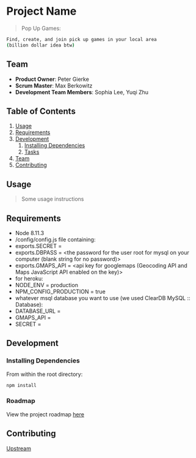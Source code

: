 # Project Name

> Pop Up Games:

```sh
Find, create, and join pick up games in your local area
(billion dollar idea btw)
```

## Team

- **Product Owner**: Peter Gierke
- **Scrum Master**: Max Berkowitz
- **Development Team Members**: Sophia Lee, Yuqi Zhu

## Table of Contents

1.  [Usage](#Usage)
1.  [Requirements](#requirements)
1.  [Development](#development)
    1.  [Installing Dependencies](#installing-dependencies)
    1.  [Tasks](#tasks)
1.  [Team](#team)
1.  [Contributing](#contributing)

## Usage

> Some usage instructions

## Requirements

* Node 8.11.3
* /config/config.js file containing:
 * exports.SECRET = <secret for session>
 * exports.DBPASS = <the password for the user root for mysql on your computer (blank string for no password)>
 * exports.GMAPS_API = <api key for googlemaps (Geocoding API and Maps JavaScript API enabled on the key)>
* for heroku:
 * NODE_ENV = production
 * NPM_CONFIG_PRODUCTION = true
 * whatever msql database you want to use (we used ClearDB MySQL :: Database):
  * DATABASE_URL = <the url given to you via CLEARDB_DATABASE_URL upon setting up ClearDB or whatever else you use>
 * GMAPS_API = <your api key>
 * SECRET = <secret for session>

## Development

### Installing Dependencies

From within the root directory:

```sh
npm install
```

### Roadmap

View the project roadmap [here](https://github.com/BlastOffInc/Pop-Up-Games/pulls)

## Contributing

[Upstream](https://github.com/BlastOffInc/Pop-Up-Games)
